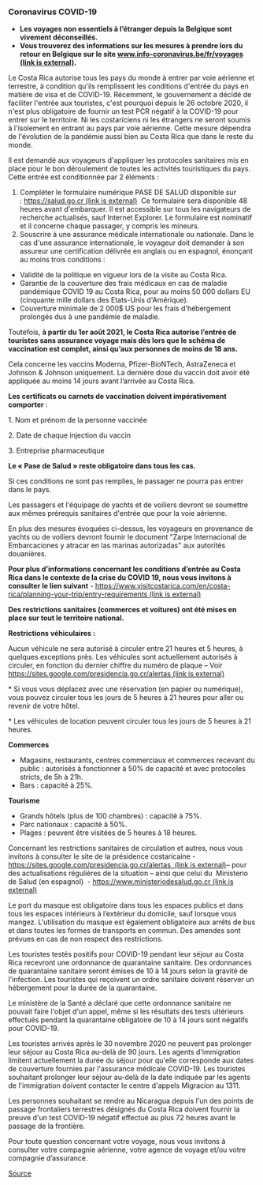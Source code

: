 ### **Coronavirus COVID-19**

*   **Les voyages non essentiels à l’étranger depuis la Belgique sont vivement déconseillés.**
*   **Vous trouverez des informations sur les mesures à prendre lors du retour en Belgique sur le site [www.info-coronavirus.be/fr/voyages (link is external)](http://www.info-coronavirus.be/fr/voyages).**

Le Costa Rica autorise tous les pays du monde à entrer par voie aérienne et terrestre, à condition qu'ils remplissent les conditions d'entrée du pays en matière de visa et de COVID-19. Récemment, le gouvernement a décidé de faciliter l'entrée aux touristes, c'est pourquoi depuis le 26 octobre 2020, il n'est plus obligatoire de fournir un test PCR négatif à la COVID-19 pour entrer sur le territoire. Ni les costariciens ni les étrangers ne seront soumis à l'isolement en entrant au pays par voie aérienne. Cette mesure dépendra de l'évolution de la pandémie aussi bien au Costa Rica que dans le reste du monde.

Il est demandé aux voyageurs d'appliquer les protocoles sanitaires mis en place pour le bon déroulement de toutes les activités touristiques du pays. Cette entrée est conditionnée par 2 éléments :

1.  Compléter le formulaire numérique PASE DE SALUD disponible sur : [https://salud.go.cr (link is external)](https://salud.go.cr/)  Ce formulaire sera disponible 48 heures avant d'embarquer. Il est accessible sur tous les navigateurs de recherche actualisés, sauf Internet Explorer. Le formulaire est nominatif et il concerne chaque passager, y compris les mineurs.
2.  Souscrire à une assurance médicale internationale ou nationale. Dans le cas d'une assurance internationale, le voyageur doit demander à son assureur une certification délivrée en anglais ou en espagnol, énonçant au moins trois conditions :

*   Validité de la politique en vigueur lors de la visite au Costa Rica.
*   Garantie de la couverture des frais médicaux en cas de maladie pandémique COVID 19 au Costa Rica, pour au moins 50 000 dollars EU (cinquante mille dollars des Etats-Unis d'Amérique).
*   Couverture minimale de 2 000$ US pour les frais d'hébergement prolongés dus à une pandémie de maladie.

Toutefois, **à partir du 1er août 2021, le Costa Rica autorise l’entrée de touristes sans assurance voyage mais dès lors que le schéma de vaccination est complet, ainsi qu’aux personnes de moins de 18 ans.**

Cela concerne les vaccins Moderna, Pfizer-BioNTech, AstraZeneca et Johnson & Johnson uniquement. La dernière dose du vaccin doit avoir été appliquée au moins 14 jours avant l’arrivée au Costa Rica.

**Les certificats ou carnets de vaccination doivent impérativement comporter** :

1\. Nom et prénom de la personne vaccinée

2\. Date de chaque injection du vaccin

3\. Entreprise pharmaceutique

**Le « Pase de Salud » reste obligatoire dans tous les cas.**

Si ces conditions ne sont pas remplies, le passager ne pourra pas entrer dans le pays.

Les passagers et l'équipage de yachts et de voiliers devront se soumettre aux mêmes prérequis sanitaires d'entrée que pour la voie aérienne.  

En plus des mesures évoquées ci-dessus, les voyageurs en provenance de yachts ou de voiliers devront fournir le document "Zarpe Internacional de Embarcaciones y atracar en las marinas autorizadas" aux autorités douanières.

**Pour plus d’informations concernant les conditions d’entrée au Costa Rica dans le contexte de la crise du COVID 19, nous vous invitons à consulter le lien suivant** - [https://www.visitcostarica.com/en/costa-rica/planning-your-trip/entry-requirements (link is external)](https://www.visitcostarica.com/en/costa-rica/planning-your-trip/entry-requirements)

**Des restrictions sanitaires (commerces et voitures) ont été mises en place sur tout le territoire national.**

**Restrictions véhiculaires :**

Aucun véhicule ne sera autorisé à circuler entre 21 heures et 5 heures, à quelques exceptions près. Les véhicules sont actuellement autorisés à circuler, en fonction du dernier chiffre du numéro de plaque – Voir [https://sites.google.com/presidencia.go.cr/alertas (link is external)](https://sites.google.com/presidencia.go.cr/alertas)

\* Si vous vous déplacez avec une réservation (en papier ou numérique), vous pouvez circuler tous les jours de 5 heures à 21 heures pour aller ou revenir de votre hôtel.

\* Les véhicules de location peuvent circuler tous les jours de 5 heures à 21 heures.

**Commerces**

*   Magasins, restaurants, centres commerciaux et commerces recevant du public : autorisés à fonctionner à 50% de capacité et avec protocoles stricts, de 5h à 21h.
*   Bars : capacité à 25%.

**Tourisme**

*   Grands hôtels (plus de 100 chambres) : capacité à 75%.
*   Parc nationaux : capacité à 50%.
*   Plages : peuvent être visitées de 5 heures à 18 heures.

Concernant les restrictions sanitaires de circulation et autres, nous vous invitons à consulter le site de la présidence costaricaine - [https://sites.google.com/presidencia.go.cr/alertas  (link is external)](https://sites.google.com/presidencia.go.cr/alertas%C2%A0)– pour des actualisations régulières de la situation – ainsi que celui du  Ministerio de Salud (en espagnol)  - [https://www.ministeriodesalud.go.cr (link is external)](https://www.ministeriodesalud.go.cr/index.php/centro-de-prensa/noticias/741-noticias-2020/1688-a-partir-del-1-de-junio-costa-rica-inicia-su-fase-3-de-medidas-sanitarias)

Le port du masque est obligatoire dans tous les espaces publics et dans tous les espaces intérieurs à l’extérieur du domicile, sauf lorsque vous mangez. L'utilisation du masque est également obligatoire aux arrêts de bus et dans toutes les formes de transports en commun. Des amendes sont prévues en cas de non respect des restrictions.

Les touristes testés positifs pour COVID-19 pendant leur séjour au Costa Rica recevront une ordonnance de quarantaine sanitaire. Des ordonnances de quarantaine sanitaire seront émises de 10 à 14 jours selon la gravité de l'infection. Les touristes qui reçoivent un ordre sanitaire doivent réserver un hébergement pour la durée de la quarantaine.

Le ministère de la Santé a déclaré que cette ordonnance sanitaire ne pouvait faire l'objet d'un appel, même si les résultats des tests ultérieurs effectués pendant la quarantaine obligatoire de 10 à 14 jours sont négatifs pour COVID-19.

Les touristes arrivés après le 30 novembre 2020 ne peuvent pas prolonger leur séjour au Costa Rica au-delà de 90 jours. Les agents d'immigration limitent actuellement la durée du séjour pour qu'elle corresponde aux dates de couverture fournies par l'assurance médicale COVID-19. Les touristes souhaitant prolonger leur séjour au-delà de la date indiquée par les agents de l'immigration doivent contacter le centre d'appels Migracion au 1311.

Les personnes souhaitant se rendre au Nicaragua depuis l'un des points de passage frontaliers terrestres désignés du Costa Rica doivent fournir la preuve d'un test COVID-19 négatif effectué au plus 72 heures avant le passage de la frontière.

Pour toute question concernant votre voyage, nous vous invitons à consulter votre compagnie aérienne, votre agence de voyage et/ou votre compagnie d’assurance.

[Source](https://diplomatie.belgium.be/fr/Services/voyager_a_letranger/conseils_par_destination/costa_rica)